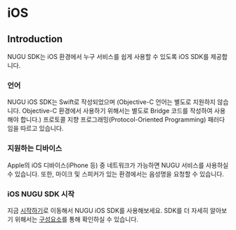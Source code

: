 # iOS

## Introduction

NUGU SDK는 iOS 환경에서 누구 서비스를 쉽게 사용할 수 있도록 iOS SDK를 제공합니다. 

### 언어

NUGU iOS SDK는 Swift로 작성되었으며 \(Objective-C 언어는 별도로 지원하지 않습니다. Objective-C 환경에서 사용하기 위해서는 별도로 Bridge 코드를 작성하여 사용해야 합니다.\) 프로토콜 지향 프로그래밍\(Protocol-Oriented Programming\) 패러다임을 따르고 있습니다.

### 지원하는 디바이스

Apple의 iOS 디바이스\(iPhone 등\) 중 네트워크가 가능하면 NUGU 서비스를 사용하실 수 있습니다. 또한, 마이크 및 스피커가 있는 환경에서는 음성명을 요청할 수 있습니다.

### iOS NUGU SDK 시작

지금 [시작하기](start.md)로 이동해서 NUGU iOS SDK를 사용해보세요. SDK를 더 자세히 알아보기 위해서는 [구성요소](component.md)를 통해 확인하실 수 있습니다.

